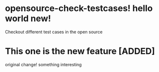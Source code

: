 



# opensource-check-testcases! hello world new!


Checkout different test cases in the open source

# This one is the new feature [ADDED]


original change! 
something interesting

